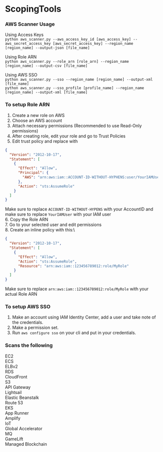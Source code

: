# ScopingTools
### AWS Scanner Usage
Using Access Keys\
```python aws_scanner.py --aws_access_key_id [aws_access_key] --aws_secret_access_key [aws_secret_access_key] --region_name [region_name] --output-json [file_name]```

Using Role ARN\
```python aws_scanner.py --role_arn [role_arn] --region_name [region_name] --output-csv [file_name]```

Using AWS SSO\
```python aws_scanner.py --sso --region_name [region_name] --output-xml [file_name]```\
```python aws_scanner.py --sso_profile [profile_name] --region_name [region_name] --output-xml [file_name]```

### To setup Role ARN
1. Create a new role on AWS
2. Choose an AWS account
3. Attach necessary permissions (Recommended to use Read-Only permissions)
4. After creating role, edit your role and go to Trust Policies
5. Edit trust policy and replace with
```json
{
  "Version": "2012-10-17",
  "Statement": [
    {
      "Effect": "Allow",
      "Principal": {
        "AWS": "arn:aws:iam::ACCOUNT-ID-WITHOUT-HYPHENS:user/YourIAMUser"
      },
      "Action": "sts:AssumeRole"
    }
  ]
}
```
Make sure to replace ```ACCOUNT-ID-WITHOUT-HYPENS``` with your AccountID and make sure to replace ```YourIAMUser``` with your IAM user\
6. Copy the Role ARN\
7. Go to your selected user and edit permissions\
8. Create an inline policy with this:\
```json
{
  "Version": "2012-10-17",
  "Statement": [
    {
      "Effect": "Allow",
      "Action": "sts:AssumeRole",
      "Resource": "arn:aws:iam::123456789012:role/MyRole"
    }
  ]
}
```
Make sure to replace ```arn:aws:iam::123456789012:role/MyRole``` with your actual Role ARN

### To setup AWS SSO
1. Make an account using IAM Identity Center, add a user and take note of the credentials.
2. Make a permission set.
3. Run ```aws configure sso``` on your cli and put in your credentials.

### Scans the following
EC2\
ECS\
ELBv2\
RDS\
CloudFront\
S3\
API Gateway\
Lightsail\
Elastic Beanstalk\
Route 53\
EKS\
App Runner\
Amplify\
IoT\
Global Accelerator\
MQ\
GameLift\
Managed Blockchain
